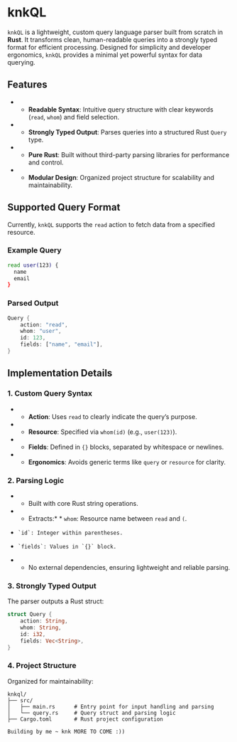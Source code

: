 # knkQL

`knkQL` is a lightweight, custom query language parser built from scratch in **Rust**. It transforms clean, human-readable queries into a strongly typed format for efficient processing. Designed for simplicity and developer ergonomics, `knkQL` provides a minimal yet powerful syntax for data querying.

## Features

* *   **Readable Syntax**: Intuitive query structure with clear keywords (`read`, `whom`) and field selection.
* *   **Strongly Typed Output**: Parses queries into a structured Rust `Query` type.
* *   **Pure Rust**: Built without third-party parsing libraries for performance and control.
* *   **Modular Design**: Organized project structure for scalability and maintainability.

## Supported Query Format

Currently, `knkQL` supports the `read` action to fetch data from a specified resource.

### Example Query

```bash
read user(123) {
  name
  email
}
```

### Parsed Output

```rust
Query {
    action: "read",
    whom: "user",
    id: 123,
    fields: ["name", "email"],
}
```

## Implementation Details

### 1\. Custom Query Syntax

* *   **Action**: Uses `read` to clearly indicate the query’s purpose.
* *   **Resource**: Specified via `whom(id)` (e.g., `user(123)`).
* *   **Fields**: Defined in `{}` blocks, separated by whitespace or newlines.
* *   **Ergonomics**: Avoids generic terms like `query` or `resource` for clarity.

### 2\. Parsing Logic

* *   Built with core Rust string operations.
* *   Extracts:* *   `whom`: Resource name between `read` and `(`.
*     `id`: Integer within parentheses.
*     `fields`: Values in `{}` block.
* *   No external dependencies, ensuring lightweight and reliable parsing.

### 3\. Strongly Typed Output

The parser outputs a Rust struct:

```rust
struct Query {
    action: String,
    whom: String,
    id: i32,
    fields: Vec<String>,
}
```

### 4\. Project Structure

Organized for maintainability:

```
knkql/
├── src/
│   ├── main.rs      # Entry point for input handling and parsing
│   └── query.rs     # Query struct and parsing logic
├── Cargo.toml       # Rust project configuration
```

```
Building by me ~ knk MORE TO COME :))
```

